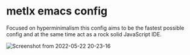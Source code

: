 # metlx emacs config
Focused on hyperminimalism this config aims to be the fastest possible config
and at the same time act as a rock solid JavaScript IDE.

![Screenshot from 2022-05-22 20-23-16](https://user-images.githubusercontent.com/69979277/169723319-33756549-9dd8-4a1d-ba20-4ea79d3247ba.png)
